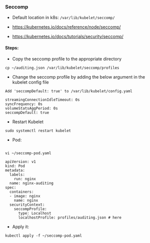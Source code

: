 ### Seccomp

- Default location in k8s: `/var/lib/kubelet/seccomp/`

- <https://kubernetes.io/docs/reference/node/seccomp/>
- <https://kubernetes.io/docs/tutorials/security/seccomp/>

#### Steps:

- Copy the seccomp profile to the appropriate directory
```
cp ~/auditing.json /var/lib/kubelet/seccomp/profiles
```

- Change the seccomp profile by adding the below argument in the kubelet config file
```
Add 'seccompDefault: true' to /var/lib/kubelet/config.yaml

streamingConnectionIdleTimeout: 0s
syncFrequency: 0s
volumeStatsAggPeriod: 0s
seccompDefault: true
```

- Restart Kubelet
```
sudo systemctl restart kubelet
```

- Pod:
```

vi ~/seccomp-pod.yaml

apiVersion: v1
kind: Pod
metadata:
  labels:
    run: nginx
  name: nginx-auditing
spec:
  containers:
  - image: nginx
    name: nginx
  securityContext:
    seccompProfile:
      type: Localhost 
      localhostProfile: profiles/auditing.json # here

```

- Apply it:
```
kubectl apply -f ~/seccomp-pod.yaml
```